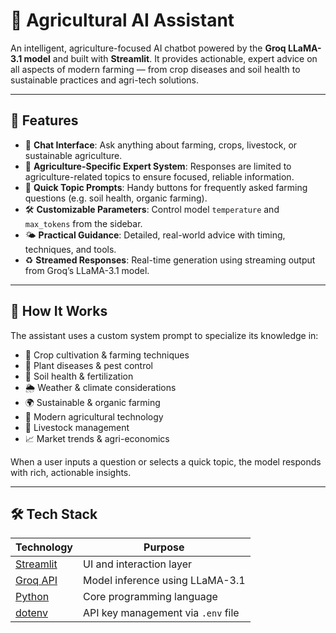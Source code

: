 # 🌾 Agricultural AI Assistant

An intelligent, agriculture-focused AI chatbot powered by the **Groq LLaMA-3.1 model** and built with **Streamlit**. It provides actionable, expert advice on all aspects of modern farming — from crop diseases and soil health to sustainable practices and agri-tech solutions.

---

## 🧠 Features

- 💬 **Chat Interface**: Ask anything about farming, crops, livestock, or sustainable agriculture.
- 🎯 **Agriculture-Specific Expert System**: Responses are limited to agriculture-related topics to ensure focused, reliable information.
- 🌿 **Quick Topic Prompts**: Handy buttons for frequently asked farming questions (e.g. soil health, organic farming).
- 🛠️ **Customizable Parameters**: Control model `temperature` and `max_tokens` from the sidebar.
- 🌤️ **Practical Guidance**: Detailed, real-world advice with timing, techniques, and tools.
- ♻️ **Streamed Responses**: Real-time generation using streaming output from Groq’s LLaMA-3.1 model.

---

## 🚀 How It Works

The assistant uses a custom system prompt to specialize its knowledge in:

- 🌱 Crop cultivation & farming techniques  
- 🐛 Plant diseases & pest control  
- 🧪 Soil health & fertilization  
- 🌦️ Weather & climate considerations  
- 🌍 Sustainable & organic farming  
- 🚜 Modern agricultural technology  
- 🐄 Livestock management  
- 📈 Market trends & agri-economics

When a user inputs a question or selects a quick topic, the model responds with rich, actionable insights.

---

## 🛠️ Tech Stack

| Technology     | Purpose                                |
|----------------|----------------------------------------|
| [Streamlit](https://streamlit.io) | UI and interaction layer              |
| [Groq API](https://groq.com)     | Model inference using LLaMA-3.1       |
| [Python](https://python.org)     | Core programming language              |
| [dotenv](https://pypi.org/project/python-dotenv/) | API key management via `.env` file    |

